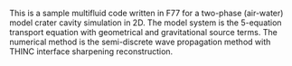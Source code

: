 This is a sample multifluid code written in F77 for a two-phase (air-water) model crater cavity simulation in 2D. The model system is the 5-equation transport equation with geometrical and gravitational source terms. The numerical method is the semi-discrete wave propagation method with THINC interface sharpening reconstruction.


